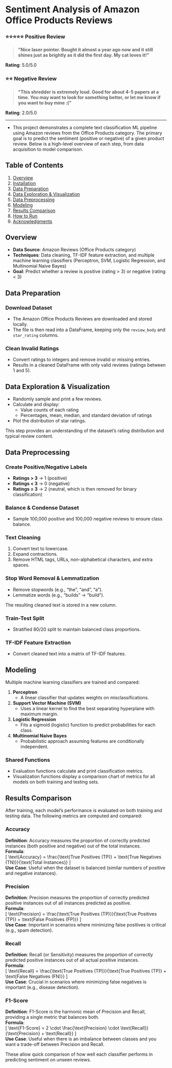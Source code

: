 # Sentiment Analysis of Amazon Office Products Reviews

### ⭐⭐⭐⭐⭐ Positive Review

> **"Nice laser pointer. Bought it almost a year ago now and it still shines just as brightly as it did the first day. My cat loves it!"**

**Rating**: 5.0/5.0

### ⭐⭐ Negative Review

> **"This shredder is extremely loud. Good for about 4-5 papers at a time. You may want to look for something better, or let me know if you want to buy mine :("**

**Rating**: 2.0/5.0

---

- This project demonstrates a complete text classification ML pipeline using Amazon reviews from the Office Products category. The primary goal is to predict the sentiment (positive or negative) of a given product review. Below is a high-level overview of each step, from data acquisition to model comparison.

## Table of Contents

1. [Overview](#overview)
2. [Installation](#installation)
3. [Data Preparation](#data-preparation)
4. [Data Exploration & Visualization](#data-exploration--visualization)
5. [Data Preprocessing](#data-preprocessing)
6. [Modeling](#modeling)
7. [Results Comparison](#results-comparison)
8. [How to Run](#how-to-run)
9. [Acknowledgments](#acknowledgments)

## Overview

- **Data Source**: Amazon Reviews (Office Products category)
- **Techniques**: Data cleaning, TF-IDF feature extraction, and multiple machine learning classifiers (Perceptron, SVM, Logistic Regression, and Multinomial Naive Bayes)
- **Goal**: Predict whether a review is positive (rating > 3) or negative (rating < 3)

## Data Preparation

### Download Dataset

- The Amazon Office Products Reviews are downloaded and stored locally.
- The file is then read into a DataFrame, keeping only the `review_body` and `star_rating` columns.

### Clean Invalid Ratings

- Convert ratings to integers and remove invalid or missing entries.
- Results in a cleaned DataFrame with only valid reviews (ratings between 1 and 5).

## Data Exploration & Visualization

- Randomly sample and print a few reviews.
- Calculate and display:
  - Value counts of each rating
  - Percentages, mean, median, and standard deviation of ratings
- Plot the distribution of star ratings.

This step provides an understanding of the dataset’s rating distribution and typical review content.

## Data Preprocessing

### Create Positive/Negative Labels

- **Ratings > 3** → 1 (positive)
- **Ratings < 3** → 0 (negative)
- **Ratings = 3** → 2 (neutral, which is then removed for binary classification)

### Balance & Condense Dataset

- Sample 100,000 positive and 100,000 negative reviews to ensure class balance.

### Text Cleaning

1. Convert text to lowercase.
2. Expand contractions.
3. Remove HTML tags, URLs, non-alphabetical characters, and extra spaces.

### Stop Word Removal & Lemmatization

- Remove stopwords (e.g., “the”, “and”, “a”).
- Lemmatize words (e.g., “builds” → “build”).

The resulting cleaned text is stored in a new column.

### Train-Test Split

- Stratified 80/20 split to maintain balanced class proportions.

### TF-IDF Feature Extraction

- Convert cleaned text into a matrix of TF-IDF features.

## Modeling

Multiple machine learning classifiers are trained and compared:

1. **Perceptron**
   - A linear classifier that updates weights on misclassifications.
2. **Support Vector Machine (SVM)**
   - Uses a linear kernel to find the best separating hyperplane with maximum margin.
3. **Logistic Regression**
   - Fits a sigmoid (logistic) function to predict probabilities for each class.
4. **Multinomial Naive Bayes**
   - Probabilistic approach assuming features are conditionally independent.

### Shared Functions

- Evaluation functions calculate and print classification metrics.
- Visualization functions display a comparison chart of metrics for all models on both training and testing sets.

## Results Comparison

After training, each model’s performance is evaluated on both training and testing data. The following metrics are computed and compared:

### Accuracy

**Definition**: Accuracy measures the proportion of correctly predicted instances (both positive and negative) out of the total instances.  
**Formula**:  
\[ \text{Accuracy} = \frac{\text{True Positives (TP)} + \text{True Negatives (TN)}}{\text{Total Instances}} \]  
**Use Case**: Useful when the dataset is balanced (similar numbers of positive and negative instances).

### Precision

**Definition**: Precision measures the proportion of correctly predicted positive instances out of all instances predicted as positive.  
**Formula**:  
\[ \text{Precision} = \frac{\text{True Positives (TP)}}{\text{True Positives (TP)} + \text{False Positives (FP)}} \]  
**Use Case**: Important in scenarios where minimizing false positives is critical (e.g., spam detection).

### Recall

**Definition**: Recall (or Sensitivity) measures the proportion of correctly predicted positive instances out of all actual positive instances.  
**Formula**:  
\[ \text{Recall} = \frac{\text{True Positives (TP)}}{\text{True Positives (TP)} + \text{False Negatives (FN)}} \]  
**Use Case**: Crucial in scenarios where minimizing false negatives is important (e.g., disease detection).

### F1-Score

**Definition**: F1-Score is the harmonic mean of Precision and Recall, providing a single metric that balances both.  
**Formula**:  
\[ \text{F1-Score} = 2 \cdot \frac{\text{Precision} \cdot \text{Recall}}{\text{Precision} + \text{Recall}} \]  
**Use Case**: Useful when there is an imbalance between classes and you want a trade-off between Precision and Recall.

These allow quick comparison of how well each classifier performs in predicting sentiment on unseen reviews.
